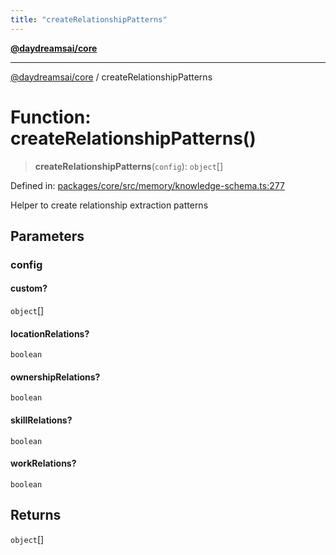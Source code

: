 ```yaml
---
title: "createRelationshipPatterns"
---
```


[**@daydreamsai/core**](./api-reference.md)

***

[@daydreamsai/core](./api-reference.md) / createRelationshipPatterns

# Function: createRelationshipPatterns()

> **createRelationshipPatterns**(`config`): `object`[]

Defined in: [packages/core/src/memory/knowledge-schema.ts:277](https://github.com/dojoengine/daydreams/blob/95678f46ea3908883ec80d853a28c9f23ca4f5c2/packages/core/src/memory/knowledge-schema.ts#L277)

Helper to create relationship extraction patterns

## Parameters

### config

#### custom?

`object`[]

#### locationRelations?

`boolean`

#### ownershipRelations?

`boolean`

#### skillRelations?

`boolean`

#### workRelations?

`boolean`

## Returns

`object`[]
